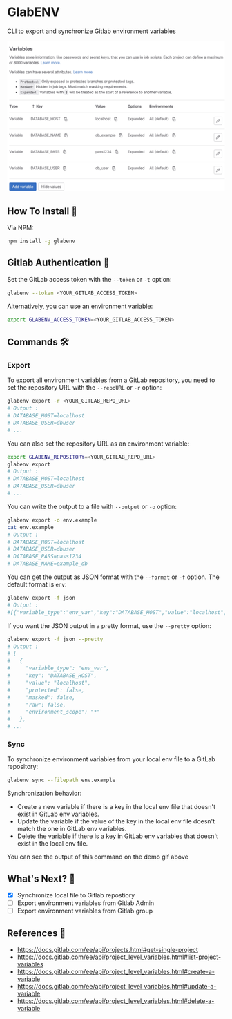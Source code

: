 # GlabENV

CLI to export and synchronize Gitlab environment variables

![Demo](img/demo.gif)

## How To Install 🚀

Via NPM:

```bash
npm install -g glabenv
```

## Gitlab Authentication 🔐

Set the GitLab access token with the `--token` or `-t` option:

```bash
glabenv --token <YOUR_GITLAB_ACCESS_TOKEN>
```

Alternatively, you can use an environment variable:

```bash
export GLABENV_ACCESS_TOKEN=<YOUR_GITLAB_ACCESS_TOKEN>
```

## Commands 🛠️

### Export

To export all environment variables from a GitLab repository, you need to set the repository URL with the `--repoURL` or `-r` option:

```bash
glabenv export -r <YOUR_GITLAB_REPO_URL>
# Output :
# DATABASE_HOST=localhost
# DATABASE_USER=dbuser
# ...
```

You can also set the repository URL as an environment variable:

```bash
export GLABENV_REPOSITORY=<YOUR_GITLAB_REPO_URL>
glabenv export
# Output :
# DATABASE_HOST=localhost
# DATABASE_USER=dbuser
# ...
```

You can write the output to a file with `--output` or `-o` option:

```bash
glabenv export -o env.example
cat env.example
# Output :
# DATABASE_HOST=localhost
# DATABASE_USER=dbuser
# DATABASE_PASS=pass1234
# DATABASE_NAME=example_db
```

You can get the output as JSON format with the `--format` or `-f` option. The default format is `env`:

```bash
glabenv export -f json
# Output :
#[{"variable_type":"env_var","key":"DATABASE_HOST","value":"localhost","protected":false,"masked":false...
```

If you want the JSON output in a pretty format, use the `--pretty` option:

```bash
glabenv export -f json --pretty
# Output :
# [
#   {
#     "variable_type": "env_var",
#     "key": "DATABASE_HOST",
#     "value": "localhost",
#     "protected": false,
#     "masked": false,
#     "raw": false,
#     "environment_scope": "*"
#   },
# ...
```

### Sync

To synchronize environment variables from your local env file to a GitLab repository:

```bash
glabenv sync --filepath env.example
```

Synchronization behavior:

- Create a new variable if there is a key in the local env file that doesn't exist in GitLab env variables.
- Update the variable if the value of the key in the local env file doesn't match the one in GitLab env variables.
- Delete the variable if there is a key in GitLab env variables that doesn't exist in the local env file.

You can see the output of this command on the demo gif above

## What's Next? 🤔

- [x] Synchronize local file to Gitlab repostiory
- [ ] Export environment variables from Gitlab Admin
- [ ] Export environment variables from Gitlab group

## References 📝

- https://docs.gitlab.com/ee/api/projects.html#get-single-project
- https://docs.gitlab.com/ee/api/project_level_variables.html#list-project-variables
- https://docs.gitlab.com/ee/api/project_level_variables.html#create-a-variable
- https://docs.gitlab.com/ee/api/project_level_variables.html#update-a-variable
- https://docs.gitlab.com/ee/api/project_level_variables.html#delete-a-variable
